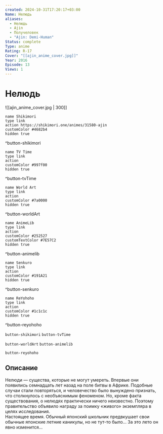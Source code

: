 ```yaml
---
created: 2024-10-31T17:20:17+03:00
Name: Нелюдь
aliases:
  - Нелюдь
  - Ajin
  - Получеловек
  - "Ajin: Demi-Human"
Status: complete
Type: anime
Rating: R-17
Cover: "[[ajin_anime_cover.jpg]]"
Year: 2016
Episode: 13
Views: 1
---
```


# Нелюдь

![[ajin_anime_cover.jpg | 300]]

```button
name Shikimori
type link
action https://shikimori.one/animes/31580-ajin
customColor #4682b4
hidden true
```
^button-shikimori

```button
name TV Time
type link
action 
customColor #997f00
hidden true
```
^button-tvTime

```button
name World Art
type link
action 
customColor #7a0000
hidden true
```
^button-worldArt

```button
name AnimeLib
type link
action 
customColor #252527
customTextColor #7E57C2
hidden true
```
^button-animelib

```button
name Senkuro
type link
action 
customColor #191A21
hidden true
```
^button-senkuro

```button
name ReYohoho
type link
action 
customColor #1c1c1c
hidden true
```
^button-reyohoho



`button-shikimori` `button-tvTime`

`button-worldArt` `button-animelib`

`button-reyohoho`

## Описание

Нелюди — существа, которые не могут умереть. Впервые они появились семнадцать лет назад на поле битвы в Африке. Подобные случаи стали повторяться, и человечество было вынуждено признать, что столкнулось с необъяснимым феноменом. Но, кроме факта существования, о нелюдях практически ничего неизвестно. Поэтому правительство объявило награду за поимку «живого» экземпляра в целях исследования.  
Настоящее время. Обычный японский школьник предвкушает свои обычные японские летние каникулы, но не тут-то было... За это лето он явно изменится...

